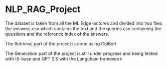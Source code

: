 # NLP_RAG_Project
The dataset is taken from all the ML Edge lectures and divided into two files the answers.csv which contains the text and the queries.csv containing the questions and the reference index of the answers.

 
The Retrieval part of the project is done using ColBert 

The Generation part of the project is still under progress and being tested with t5-base and GPT 3.5 with the Langchain framework  
